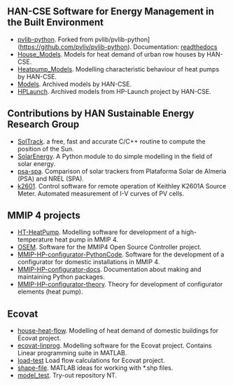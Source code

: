 ## HAN-CSE Software for Energy Management in the Built Environment

 
 * [pvlib-python](https://github.com/hancse/pvlib-python). Forked from pvlib/pvlib-python](https://github.com/pvliv/pvlib-python). Documentation: [readthedocs](http://pvlib-python.readthedocs.io/en/stable/)
 * [House_Models](https://github.com/hancse/House_Models). Models for heat demand of urban row houses by HAN-CSE.
 * [Heatpump_Models](https://github.com/hancse/Heatpump_Models). Modelling characteristic behaviour of heat pumps by HAN-CSE.
 * [Models](https://github.com/hancse/Models). Archived models by HAN-CSE.
 * [HPLaunch](https://github.com/hancse/HPLaunch). Archived models from HP-Launch project by HAN-CSE.
 
 ## Contributions by HAN Sustainable Energy Research Group
* [SolTrack](https://github.com/MarcvdSluys/SolTrack). a free, fast and accurate C/C++ routine to compute the position of the Sun. 
* [SolarEnergy](https://github.com/MarcvdSluys/SolarEnergy). A Python module to do simple modelling in the field of solar energy.
* [psa-spa](https://github.com/hancse/psa-spa). Comparison of solar trackers from Plataforma Solar de Almeria (PSA) and NREL (SPA).
 * [k2601](https://github.com/hancse/k2601). Control software for remote operation of Keithley K2601A Source Meter. Automated measurement of I-V curves of PV cells.
 
## MMIP 4 projects
* [HT-HeatPump](https://github.com/hancse/HT-HeatPump). Modelling software for development of a high-temperature heat pump in MMIP 4.
 * [OSEM](https://github.com/hancse/OSEM). Software for the MMIP4 Open Source Controller project.
 * [MMIP-HP-configurator-PythonCode](https://github.com/MarcvdSluys/MMIP-HP-configurator-PythonCode). Software for the development of a configurator for domestic installations in MMIP 4. 
 * [MMIP-HP-configurator-docs](https://github.com/MarcvdSluys/MMIP-HP-configurator-docs). Documentation about making and maintaining Python packages.
 * [MMIP-HP-configurator-theory](https://github.com/MarcvdSluys/MMIP-HP-configurator-theory). Theory for development of configurator elements (heat pump).
 
 ## Ecovat
 * [house-heat-flow](https://github.com/hancse/house-heat-flow). Modelling of heat demand of domestic buildings for Ecovat project.
 * [ecovat-linprog](https://github.com/hancse/ecovat-linprog). Modelling software for the Ecovat project. Contains Linear programming suite in MATLAB.
 * [load-test](https://github.com/hancse/load-test) Load flow calculations for Ecovat project.
 * [shape-file](https://github.com/hancse/shape-file). MATLAB ideas for working with \*.shp files.
 * [model_test](https://github.com/hancse/model_test). Try-out repository NT.
